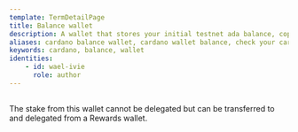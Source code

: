```yaml
---
template: TermDetailPage
title: Balance wallet
description: A wallet that stores your initial testnet ada balance, copied from the mainnet via the balance snapshot.
aliases: cardano balance wallet, cardano wallet balance, check your cardano wallet's balance
keywords: cardano, balance, wallet
identities: 
    - id: wael-ivie
      role: author
---
```


##

The stake from this wallet cannot be delegated but can be transferred to and delegated from a Rewards wallet.
